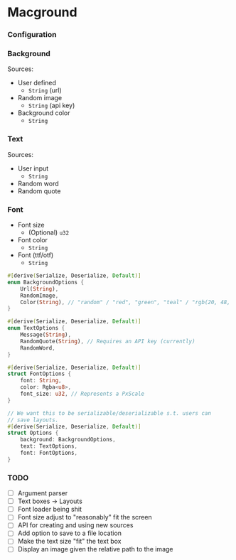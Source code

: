 # Macground


### Configuration


### Background
Sources:
- User defined
    - `String` (url)
- Random image
    - `String` (api key)
- Background color
    - `String`

### Text
Sources:
- User input
    - `String`
- Random word
- Random quote

### Font
- Font size
    - (Optional) `u32`
- Font color
    - `String`
- Font (ttf/otf)
    - `String`

```rust
#[derive(Serialize, Deserialize, Default)]
enum BackgroundOptions {
    Url(String),
    RandomImage,
    Color(String), // "random" / "red", "green", "teal" / "rgb(20, 48, 200)" / "#FE7789"
}

#[derive(Serialize, Deserialize, Default)]
enum TextOptions {
    Message(String),
    RandomQuote(String), // Requires an API key (currently)
    RandomWord,
}

#[derive(Serialize, Deserialize, Default)]
struct FontOptions {
    font: String,
    color: Rgba<u8>,
    font_size: u32, // Represents a PxScale
}

// We want this to be serializable/deserializable s.t. users can
// save layouts.
#[derive(Serialize, Deserialize, Default)]
struct Options {
    background: BackgroundOptions,
    text: TextOptions,
    font: FontOptions,
}
```

### TODO
- [ ] Argument parser 
- [ ] Text boxes -> Layouts
- [ ] Font loader being shit
- [ ] Font size adjust to "reasonably" fit the screen
- [ ] API for creating and using new sources 
- [ ] Add option to save to a file location
- [ ] Make the text size "fit" the text box
- [ ] Display an image given the relative path to the image
